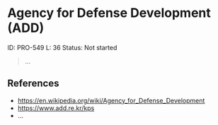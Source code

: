 # Agency for Defense Development (ADD)

ID: PRO-549
L: 36
Status: Not started

> …
> 

## References

- https://en.wikipedia.org/wiki/Agency_for_Defense_Development
- https://www.add.re.kr/kps
- …
